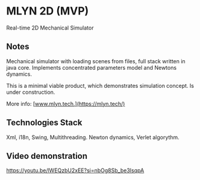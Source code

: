 # MLYN 2D (MVP)
Real-time 2D Mechanical Simulator

## Notes
Mechanical simulator with loading scenes from files, full stack written in java core. Implements concentrated parameters model and Newtons dynamics.

This is a minimal viable product, which demonstrates simulation concept. Is under construction.

More info: [www.mlyn.tech.](https://mlyn.tech/)

## Technologies Stack
Xml, i18n, Swing, Multithreading.
Newton dynamics, Verlet algorythm.

## Video demonstration
https://youtu.be/lWEQzbU2xEE?si=nbOg8Sb_be3IsqpA
